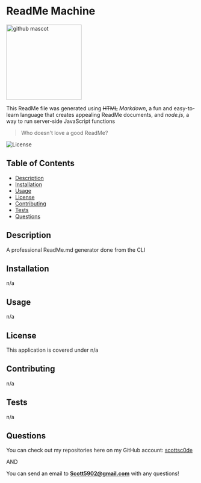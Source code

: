 # ReadMe Machine

<img src="https://octodex.github.com/images/daftpunktocat-thomas.gif" alt="github mascot" width="200"/>

This ReadMe file was generated using ~~HTML~~ _Markdown_, a fun and easy-to-learn language that creates appealing ReadMe documents, and _node.js_, a way to run server-side JavaScript functions
> Who doesn't love a good ReadMe?

![License](https://img.shields.io/badge/License-MIT-yellow.svg)

## Table of Contents

- [Description](#description-id)
- [Installation](#installation-id)
- [Usage](#usage-id)
- [License](#license-id)
- [Contributing](#contributing-id)
- [Tests](#tests-id)
- [Questions](#questions-id)

## <a id="description-id"></a>Description
A professional ReadMe.md generator done from the CLI
   
## <a id="installation-id"></a>Installation
n/a
    
## <a id="usage-id"></a>Usage
n/a

## <a id="license-id"></a>License
This application is covered under n/a
    
## <a id="contributing-id"></a>Contributing
n/a
    
## <a id="tests-id"></a>Tests
n/a

## <a id="questions-id"></a>Questions
You can check out my repositories here on my GitHub account: 
<a href="https://github.com/scottsc0de">scottsc0de</a>

AND

You can send an email to **Scott5902@gmail.com** with any questions!